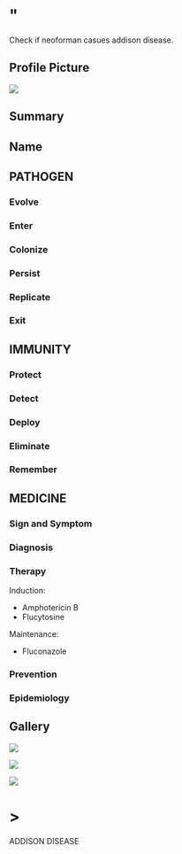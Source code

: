 # "

Check if neoforman casues addison disease.

## Profile Picture

![](1.jpeg)

## Summary

## Name

## PATHOGEN

### Evolve

### Enter

### Colonize

### Persist

### Replicate

### Exit

## IMMUNITY

### Protect

### Detect

### Deploy

### Eliminate

### Remember

## MEDICINE

### Sign and Symptom

### Diagnosis

### Therapy

Induction:

- Amphotericin B
- Flucytosine

Maintenance:

- Fluconazole

### Prevention

### Epidemiology

## Gallery

![](2.jpeg)

![](3.jpeg)

![](4.jpeg)

# >

ADDISON DISEASE
